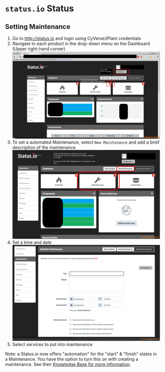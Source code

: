 # `status.io` Status
## Setting Maintenance
1. Go to <http://status.io> and login using CyVerse/iPlant credentials
2. Navigate to each product in the drop-down menu on the Dashboard (Upper right-hand corner)
![aeaef](images/change_dropdown.png)
3. To set a automated Maintenance, select `New Maintenance` and add a brief description of the maintenance
![aeaef](images/coreservice_page.png)
4. Set a time and date
![aeaef](images/newmaintenance_page.png)
5. Select services to put into maintenance

Note: a Status.io now offers "automation" for the "start" & "finish" states in a Maintenance. You have the option to turn this on with creating a maintenance. See their [Knowledge Base for more information](http://kb.status.io/planned-maintenance/maintenance-lifecycle/). 
